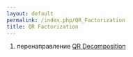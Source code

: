 ```yaml
---
layout: default
permalink: /index.php/QR_Factorization
title: QR Factorization
---
```

1. перенаправление [QR Decomposition](QR_Decomposition)